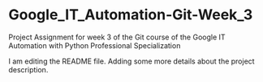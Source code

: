 # Google_IT_Automation-Git-Week_3
Project Assignment for week 3 of the Git course of the Google IT Automation with Python Professional Specialization

I am editing the README file. Adding some more details about the project description.

